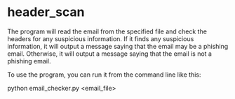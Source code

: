 # header_scan
The program will read the email from the specified file and check the headers for any suspicious information. If it finds any suspicious information, it will output a message saying that the email may be a phishing email. Otherwise, it will output a message saying that the email is not a phishing email.

To use the program, you can run it from the command line like this:

python email_checker.py <email_file>
